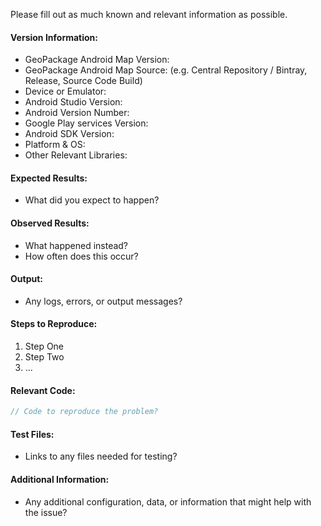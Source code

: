 Please fill out as much known and relevant information as possible.

#### Version Information:

  * GeoPackage Android Map Version: 
  * GeoPackage Android Map Source: (e.g. Central Repository / Bintray, Release, Source Code Build)
  * Device or Emulator: 
  * Android Studio Version: 
  * Android Version Number: 
  * Google Play services Version: 
  * Android SDK Version: 
  * Platform & OS: 
  * Other Relevant Libraries: 

#### Expected Results:

  * What did you expect to happen?

#### Observed Results:

  * What happened instead?
  * How often does this occur?

#### Output:

  * Any logs, errors, or output messages?

#### Steps to Reproduce:

  1. Step One
  2. Step Two
  3. ...

#### Relevant Code:

```java
// Code to reproduce the problem?
```

#### Test Files:

  * Links to any files needed for testing?

#### Additional Information:

  * Any additional configuration, data, or information that might help with the issue?
